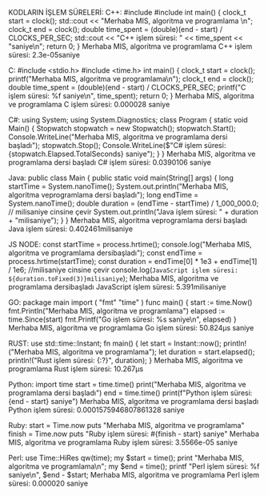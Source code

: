 KODLARIN İŞLEM SÜRELERİ:
C++:
#include <iostream>
#include <ctime>
int main() {
clock_t start = clock();
std::cout << "Merhaba MIS, algoritma ve programlama \n";
clock_t end = clock();
double time_spent = (double)(end - start) /
CLOCKS_PER_SEC;
std::cout << "C++ işlem süresi: " << time_spent << "saniye\n";
return 0;
}
Merhaba MIS, algoritma ve programlama 
C++ işlem süresi: 2.3e-05saniye

C:
#include <stdio.h>
#include <time.h>
int main() {
clock_t start = clock();
printf("Merhaba MIS, algoritma ve programlama\n");
clock_t end = clock();
double time_spent = (double)(end - start) /
CLOCKS_PER_SEC;
printf("C işlem süresi: %f saniye\n", time_spent);
return 0;
}
Merhaba MIS, algoritma ve programlama
C işlem süresi: 0.000028 saniye

C#:
using System;
using System.Diagnostics;
class Program
{
static void Main()
{
Stopwatch stopwatch = new Stopwatch();
stopwatch.Start();
Console.WriteLine("Merhaba MIS, algoritma ve programlama dersi başladı");
stopwatch.Stop();
Console.WriteLine($"C# işlem süresi: {stopwatch.Elapsed.TotalSeconds} saniye");
}
}
Merhaba MIS, algoritma ve programlama dersi başladı
C# işlem süresi: 0.0390106 saniye

Java:
public class Main {
public static void main(String[] args) {
long startTime = System.nanoTime();
System.out.println("Merhaba MIS, algoritma veprogramlama dersi başladı");
long endTime = System.nanoTime();
double duration = (endTime - startTime) /
1_000_000.0; // milisaniye cinsine çevir
System.out.println("Java işlem süresi: " + duration + "milisaniye");
}
}
Merhaba MIS, algoritma veprogramlama dersi başladı
Java işlem süresi: 0.402461milisaniye

JS NODE:
const startTime = process.hrtime();
console.log("Merhaba MIS, algoritma ve programlama dersibaşladı");
const endTime = process.hrtime(startTime);
const duration = endTime[0] * 1e3 + endTime[1] / 1e6; //milisaniye cinsine çevir
console.log(`JavaScript işlem süresi: ${duration.toFixed(3)}milisaniye`);
Merhaba MIS, algoritma ve programlama dersibaşladı
JavaScript işlem süresi: 5.391milisaniye

GO:
package main
import (
"fmt"
"time"
)
func main() {
start := time.Now()
fmt.Println("Merhaba MIS, algoritma ve programlama")
elapsed := time.Since(start)
fmt.Printf("Go işlem süresi: %s saniye\n", elapsed)
}
Merhaba MIS, algoritma ve programlama
Go işlem süresi: 50.824µs saniye

RUST:
use std::time::Instant;
fn main() {
let start = Instant::now();
println!("Merhaba MIS, algoritma ve programlama");
let duration = start.elapsed();
println!("Rust işlem süresi: {:?}", duration);
}
Merhaba MIS, algoritma ve programlama
Rust işlem süresi: 10.267µs

Python:
import time
start = time.time()
print("Merhaba MIS, algoritma ve programlama dersi başladı")
end = time.time()
print(f"Python işlem süresi: {end - start} saniye")
Merhaba MIS, algoritma ve programlama dersi başladı
Python işlem süresi: 0.0001575946807861328 saniye

Ruby:
start = Time.now
puts "Merhaba MIS, algoritma ve programlama"
finish = Time.now
puts "Ruby işlem süresi: #{finish - start} saniye"
Merhaba MIS, algoritma ve programlama
Ruby işlem süresi: 3.5566e-05 saniye

Perl:
use Time::HiRes qw(time);
my $start = time();
print "Merhaba MIS, algoritma ve programlama\n";
my $end = time();
printf "Perl işlem süresi: %f saniye\n", $end - $start;
Merhaba MIS, algoritma ve programlama
Perl işlem süresi: 0.000020 saniye

